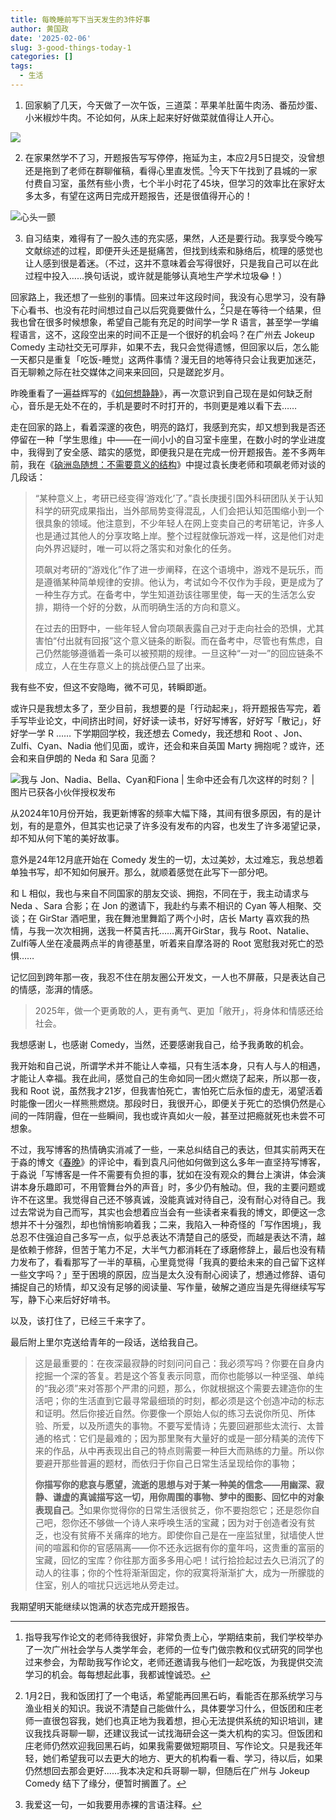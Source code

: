 ```yaml
---
title: 每晚睡前写下当天发生的3件好事
author: 黄国政
date: '2025-02-06'
slug: 3-good-things-today-1
categories: []
tags:
  - 生活
---
```


<!--more-->

1. 回家躺了几天，今天做了一次午饭，三道菜：苹果羊肚菌牛肉汤、番茄炒蛋、小米椒炒牛肉。不论如何，从床上起来好好做菜就值得让人开心。

![](https://cdn.jsdelivr.net/gh/residualsun1/blog-static/images/2025/02/02-06-1.jpg)

2. 在家果然学不了习，开题报告写写停停，拖延为主，本应2月5日提交，没曾想还是拖到了老师在群聊催稿，看得心里直发慌。[^2]今天下午找到了县城的一家付费自习室，虽然有些小贵，七个半小时花了45块，但学习的效率比在家好太多太多，有望在这两日完成开题报告，还是很值得开心的！

![心头一颤](https://cdn.jsdelivr.net/gh/residualsun1/blog-static/images/2025/02/02-06-2.jpg)

[^2]: 指导我写作论文的老师待我很好，非常负责上心，学期结束前，我们学校举办了一次广州社会学与人类学年会，老师的一位专门做宗教和仪式研究的同学也过来参会，为帮助我写作论文，老师还邀请我与他们一起吃饭，为我提供交流学习的机会。每每想起此事，我都诚惶诚恐。

3. 自习结束，难得有了一股久违的充实感，果然，人还是要行动。我享受今晚写文献综述的过程，即便开头还是挺痛苦，但找到线索和脉络后，梳理的感觉也让人感到很是着迷。（不过，这并不意味着会写得很好，只是我自己可以在此过程中投入……换句话说，或许就是能够认真地生产学术垃圾😂！）

回家路上，我还想了一些别的事情。回来过年这段时间，我没有心思学习，没有静下心看书、也没有花时间想过自己以后究竟要做什么，[^3]只是在等待一个结果，但我也曾在很多时候想象，希望自己能有充足的时间学一学 R 语言，甚至学一学编程语言，这不，这段空出来的时间不正是一个很好的机会吗？在广州去 Jokeup Comedy 主动社交无可厚非，如果不去，我只会觉得遗憾，但回家以后，怎么能一天都只是重复「吃饭-睡觉」这两件事情？漫无目的地等待只会让我更加迷茫，百无聊赖之际在社交媒体之间来来回回，只是蹉跎岁月。

[^3]: 1月2日，我和饭团打了一个电话，希望能再回黑石屿，看能否在那系统学习与渔业相关的知识。我说不清楚自己能做什么，具体要学习什么，但饭团和庄老师一直很包容我，她们也真正地为我着想，担心无法提供系统的知识培训，建议我找兵哥聊一聊，还建议我试一试找海研会这一类大机构的实习。但饭团和庄老师仍然欢迎我回黑石屿，如果我需要做短期项目、写作论文。只是我还年轻，她们希望我可以去更大的地方、更大的机构看一看、学习，待以后，如果仍然想回去那会更好……我本决定和兵哥聊一聊，但随后在广州与 Jokeup Comedy 结下了缘分，便暂时搁置了。

昨晚重看了一遍益辉写的《[如何想静静](https://yihui.org/cn/2019/07/inner-peace/)》，再一次意识到自己现在是如何缺乏耐心，音乐是无处不在的，手机是要时不时打开的，书则更是难以看下去……

走在回家的路上，看着深邃的夜色，明亮的路灯，我感到充实，却又想到我是否还停留在一种「学生思维」中——在一间小小的自习室卡座里，在数小时的学业进度中，我得到了安全感、踏实的感觉，即便我只是在完成一份开题报告。差不多两年前，我在《[硇洲岛随想：不需要意义的结构](https://guozheng.rbind.io/posts/2023/06/do-not-need-meaning/)》中提过袁长庚老师和项飙老师对谈的几段话：

> “某种意义上，考研已经变得‘游戏化’了。”袁长庚援引国外科研团队关于认知科学的研究成果指出，当外部局势变得混乱，人们会把认知范围缩小到一个很具象的领域。他注意到，不少年轻人在网上变卖自己的考研笔记，许多人也是通过其他人的分享攻略上岸。整个过程就像玩游戏一样，这是他们对走向外界迟疑时，唯一可以将之落实和对象化的任务。
>
> 项飙对考研的“游戏化”作了进一步阐释，在这个语境中，游戏不是玩乐，而是遵循某种简单规律的安排。他认为，考试如今不仅作为手段，更是成为了一种生存方式。在备考中，学生知道劲该往哪里使，每一天的生活怎么安排，期待一个好的分数，从而明确生活的方向和意义。
>
> 在过去的田野中，一些年轻人曾向项飙表露自己对于走向社会的恐惧，尤其害怕“付出就有回报”这个意义链条的断裂。而在备考中，尽管也有焦虑，自己仍然能够遵循着一条可以被预期的规律。一旦这种“一对一”的回应链条不成立，人在生存意义上的挑战便凸显了出来。

我有些不安，但这不安隐晦，微不可见，转瞬即逝。

或许只是我想太多了，至少目前，我想要的是「行动起来」，将开题报告写完，着手写毕业论文，中间挤出时间，好好读一读书，好好写博客，好好写「散记」，好好学一学 R …… 下学期回学校，我还想去 Comedy，我还想和 Root 、Jon、Zulfi、Cyan、Nadia 他们见面，或许，还会和来自英国 Marty 拥抱呢？或许，还会和来自伊朗的 Neda 和 Sara 见面？

![我与 Jon、Nadia、Bella、Cyan和Fiona | 生命中还会有几次这样的时刻？ | 图片已获各小伙伴授权发布](https://cdn.jsdelivr.net/gh/residualsun1/blog-static/images/2025/02/02-06-3.jpg)

从2024年10月份开始，我更新博客的频率大幅下降，其间有很多原因，有的是计划，有的是意外，但其实也记录了许多没有发布的内容，也发生了许多渴望记录，却不知从何下笔的美好故事。

意外是24年12月底开始在 Comedy 发生的一切，太过美妙，太过难忘，我总想着单独书写，却不知如何展开。那么，就顺着感觉在此写下一部分吧。

和 L 相似，我也与来自不同国家的朋友交谈、拥抱，不同在于，我主动请求与 Neda 、Sara 合影；在 Jon 的邀请下，我赴约与素不相识的 Cyan 等人相聚、交谈；在 GirStar 酒吧里，我在舞池里舞蹈了两个小时，店长 Marty 喜欢我的热情，与我一次次相拥，送我一杯莫吉托……离开GirStar，我与 Root、Natalie、Zulfi等人坐在凌晨两点半的肯德基里，听着来自摩洛哥的 Root 宽慰我对死亡的恐惧……

记忆回到跨年那一夜，我忍不住在朋友圈公开发文，一人也不屏蔽，只是表达自己的情感，澎湃的情感。

> 2025年，做一个更勇敢的人，更有勇气、更加「敞开」，将身体和情感还给社会。

我想感谢 L，也感谢 Comedy，当然，还要感谢我自己，给予我勇敢的机会。

我开始和自己说，所谓学术并不能让人幸福，只有生活本身，只有人与人的相遇，才能让人幸福。我在此间，感觉自己的生命如同一团火燃烧了起来，所以那一夜，我和 Root 说，虽然我才21岁，但我害怕死亡，害怕死亡后永恒的虚无，渴望活着时能像一团火一样熊熊燃烧。那段时日，我很开心，即便关于死亡的恐惧仍然是心间的一阵阴霾，但在一些瞬间，我也或许真如火一般，甚至过把瘾就死也未尝不可想象。

不过，我写博客的热情确实消减了一些，一来总纠结自己的表达，但其实前两天在于淼的博文《[春晚](https://yufree.cn/cn/2025/02/01/spring-festival-gala/)》的评论中，看到袁凡问他如何做到这么多年一直坚持写博客，于淼说「写博客是一件不需要有负担的事，犹如在没有观众的舞台上演讲，体会演讲本身乐趣即可，不用管舞台外的声音」时，多少仍有触动。但，我的主要问题或许不在这里。我觉得自己还不够真诚，没能真诚对待自己，没有耐心对待自己。我过去常说为自己而写，其实也会想着应当会有一些读者来看我的博文，即便这一念想并不十分强烈，却也悄悄影响着我；二来，我陷入一种奇怪的「写作困境」，我总忍不住强迫自己多写一点，似乎总表达不清楚自己的感受，而越是表达不清，越是依赖于修辞，但苦于笔力不足，大半气力都消耗在了琢磨修辞上，最后也没有精力发布了，看看那写了一半的草稿，心里竟觉得「我真的要给未来的自己留下这样一些文字吗？」至于困境的原因，应当是太久没有耐心阅读了，想通过修辞、语句捕捉自己的矫情，却又没有足够的阅读量、写作量，破解之道应当是先得继续写写写，静下心来后好好啃书。

以及，该打住了，已经三千来字了。

最后附上里尔克送给青年的一段话，送给我自己。

> 这是最重要的：在夜深最寂静的时刻问问自己：我必须写吗？你要在自身内挖掘一个深的答复。若是这个答复表示同意，而你也能够以一种坚强、单纯的“我必须”来对答那个严肃的问题，那么，你就根据这个需要去建造你的生活吧；你的生活直到它最寻常最细琐的时刻，都必须是这个创造冲动的标志和证明。然后你接近自然。你要像一个原始人似的练习去说你所见、所体验、所爱，以及所遗失的事物。不要写爱情诗；先要回避那些太流行、太普通的格式：它们是最难的；因为那里聚有大量好的或是一部分精美的流传下来的作品，从中再表现出自己的特点则需要一种巨大而熟练的力量。所以你要避开那些普遍的题材，而依归于你自己日常生活呈现给你的事物；
>
> **你描写你的悲哀与愿望，流逝的思想与对于某一种美的信念——用幽深、寂静、谦虚的真诚描写这一切，用你周围的事物、梦中的图影、回忆中的对象表现自己**。[^1]如果你觉得你的日常生活很贫乏，你不要抱怨它；还是怨你自己吧，怨你还不够做一个诗人来呼唤生活的宝藏；因为对于创造者没有贫乏，也没有贫瘠不关痛痒的地方。即使你自己是在一座监狱里，狱墙使人世间的喧嚣和你的官感隔离——你不还永远据有你的童年吗，这贵重的富丽的宝藏，回忆的宝库？你往那方面多多用心吧！试行拾捡起过去久已消沉了的动人的往事；你的个性将渐渐固定，你的寂寞将渐渐扩大，成为一所朦胧的住室，别人的喧扰只远远地从旁走过。

[^1]: 我爱这一句，一如我要用赤裸的言语注释。

我期望明天能继续以饱满的状态完成开题报告。